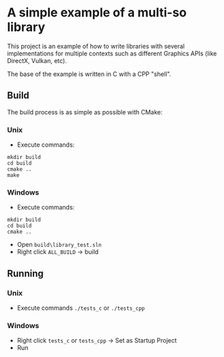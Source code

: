 # A simple example of a multi-so library

This project is an example of how to write libraries with several implementations for multiple contexts such as different Graphics APIs (like DirectX, Vulkan, etc).

The base of the example is written in C with a CPP "shell".

## Build

The build process is as simple as possible with CMake:

### Unix

* Execute commands:
```
mkdir build
cd build
cmake ..
make
```

### Windows

* Execute commands:
```
mkdir build
cd build
cmake ..
```

* Open `build\library_test.sln`
* Right click `ALL_BUILD` -> build

## Running

### Unix

* Execute commands `./tests_c` or `./tests_cpp`

### Windows

* Right click `tests_c` or `tests_cpp` -> Set as Startup Project
* Run